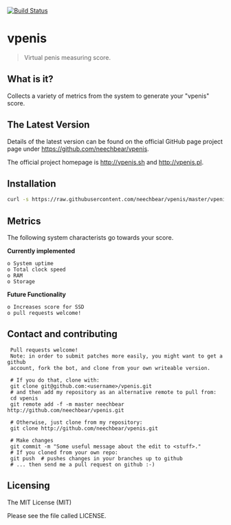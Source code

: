 [![Build Status](https://api.travis-ci.org/neechbear/vpenis.svg?branch=master)](https://travis-ci.org/neechbear/vpenis)

# vpenis

> Virtual penis measuring score.


## What is it?

  Collects a variety of metrics from the system to generate your "vpenis" score. 
 

## The Latest Version


  Details of the latest version can be found on the official GitHub page
  project page under https://github.com/neechbear/vpenis.

  The official project homepage is http://vpenis.sh and http://vpenis.pl.

 
## Installation


   ```bash
   curl -s https://raw.githubusercontent.com/neechbear/vpenis/master/vpenis.pl | sudo perl
  ```
  

## Metrics

The following system characterists go towards your score.
 
  
**Currently implemented**

    o System uptime
    o Total clock speed
    o RAM
    o Storage

**Future Functionality**

    o Increases score for SSD
    o pull requests welcome!


## Contact and contributing


     Pull requests welcome!
     Note: in order to submit patches more easily, you might want to get a github
     account, fork the bot, and clone from your own writeable version.

     # If you do that, clone with:
     git clone git@github.com:<username>/vpenis.git
     # and then add my repository as an alternative remote to pull from:
     cd vpenis
     git remote add -f -m master neechbear http://github.com/neechbear/vpenis.git

     # Otherwise, just clone from my repository:
     git clone http://github.com/neechbear/vpenis.git
     
     # Make changes
     git commit -m "Some useful message about the edit to <stuff>."
     # If you cloned from your own repo:
     git push  # pushes changes in your branches up to github
     # ... then send me a pull request on github :-)
     
     

## Licensing

The MIT License (MIT)

Please see the file called LICENSE.
